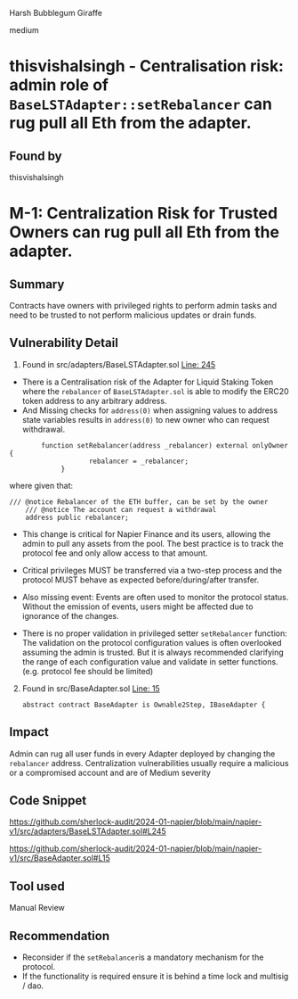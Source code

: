 Harsh Bubblegum Giraffe

medium

# thisvishalsingh - Centralisation risk: admin role of `BaseLSTAdapter::setRebalancer` can rug pull all Eth from the adapter.

## Found by
thisvishalsingh

# M-1: Centralization Risk for Trusted Owners can rug pull all Eth from the adapter.

## Summary
Contracts have owners with privileged rights to perform admin tasks and need to be trusted to not perform malicious updates or drain funds.


## Vulnerability Detail
 1. Found in src/adapters/BaseLSTAdapter.sol [Line: 245](src/adapters/BaseLSTAdapter.sol#L245)

- There is a Centralisation risk of the Adapter for Liquid Staking Token where the `rebalancer` of `BaseLSTAdapter.sol` is able to modify the ERC20 token address to any arbitrary address.  
- And Missing checks for `address(0)` when assigning values to address state variables results in `address(0)` to new owner who can request withdrawal.

```solidity
	    function setRebalancer(address _rebalancer) external onlyOwner {
                    rebalancer = _rebalancer;
             }
```
where given that:
```solidity
/// @notice Rebalancer of the ETH buffer, can be set by the owner
    /// @notice The account can request a withdrawal
    address public rebalancer;
```
- This change is critical for Napier Finance and its users, allowing the admin to pull any assets from the pool. The best practice is to track the protocol fee and only allow access to that amount. 

- Critical privileges MUST be transferred via a two-step process and the protocol MUST behave as expected before/during/after transfer.

- Also missing event: Events are often used to monitor the protocol status. Without the emission of events, users might be affected due to ignorance of the changes.

- There is no proper validation in privileged setter `setRebalancer` function: The validation on the protocol configuration values is often overlooked assuming the admin is trusted. But it is always recommended clarifying the range of each configuration value and validate in setter functions. (e.g. protocol fee should be limited)

2. Found in src/BaseAdapter.sol [Line: 15](src/BaseAdapter.sol#L15)

	```solidity
	abstract contract BaseAdapter is Ownable2Step, IBaseAdapter {
	```


## Impact
Admin can rug all user funds in every Adapter deployed by changing the `rebalancer` address.
Centralization vulnerabilities usually require a malicious or a compromised account and are of Medium severity

## Code Snippet
https://github.com/sherlock-audit/2024-01-napier/blob/main/napier-v1/src/adapters/BaseLSTAdapter.sol#L245

https://github.com/sherlock-audit/2024-01-napier/blob/main/napier-v1/src/BaseAdapter.sol#L15

## Tool used

Manual Review

## Recommendation

- Reconsider if the `setRebalancer`is a mandatory mechanism for the protocol.
- If the functionality is required ensure it is behind a time lock and multisig / dao.
